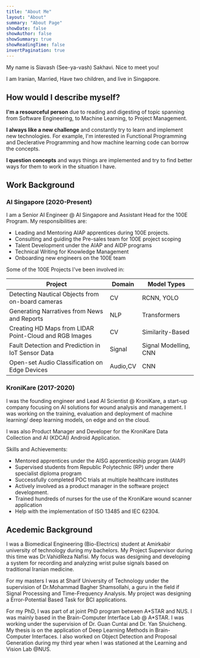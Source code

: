 ```yaml
---
title: "About Me"
layout: "About"
summary: "About Page"
showDate: false
showAuthor: false 	
showSummary: true
showReadingTime: false
invertPagination: true
---
```


My name is Siavash (See-ya-vash) Sakhavi. Nice to meet you!

I am Iranian, Married, Have two children, and live in Singapore.

## How would I describe myself?

**I'm a resourceful person** due to reading and digesting of topic spanning from Software Engineering, to Machine Learning, to Project Management.

**I always like a new challenge** and constantly try to learn and implement new technologies. For example, I'm interested in Functional Programming and Declerative Programming and how machine learning code can borrow the concepts.

**I question concepts** and ways things are implemented and try to find better ways for them to work in the situation I have.

## Work Background

### AI Singapore (2020-Present)

I am a Senior AI Engineer @ AI Singapore and Assistant Head for the 100E Program. My responsibilities are:

* Leading and Mentoring AIAP apprentices during 100E projects.
* Consulting and guiding the Pre-sales team for 100E project scoping
* Talent Development under the AIAP and AIDP programs
* Technical Writing for Knowledge Management
* Onboarding new engineers on the 100E team

Some of the 100E Projects I've been involved in:

Project  | Domain | Model Types
---------|---------- | ----------
 Detecting Nautical Objects from on-board cameras  | CV | RCNN, YOLO
 Generating Narratives from News and Reports  | NLP | Transformers
 Creating HD Maps from LIDAR Point-Cloud and RGB Images  | CV | Similarity-Based
 Fault Detection and Prediction in IoT Sensor Data | Signal | Signal Modelling, CNN
 Open-set Audio Classification on Edge Devices | Audio,CV | CNN

### KroniKare (2017-2020)

I was the founding engineer and Lead AI Scientist @ KroniKare, a start-up company focusing on AI solutions for wound analysis and management. I was working on the training, evaluation and deployment of machine learning/ deep learning models, on edge and on the cloud.

I was also Product Manager and Developer for the KroniKare Data Collection and AI (KDCAI) Android Application.

Skills and Achievements:

* Mentored apprentices under the AISG apprenticeship program (AIAP)
* Supervised students from Republic Polytechnic (RP) under there specialist diploma program
* Successfully completed POC trials at multiple healthcare institutes
* Actively involved as a product manager in the software project development.
* Trained hundreds of nurses for the use of the KroniKare wound scanner application
* Help with the implementation of ISO 13485 and IEC 62304.

## Acedemic Background

I was a Biomedical Engineering (Bio-Electrics) student at Amirkabir university of technology during my bachelors. My Project Supervisor during this time was Dr.VahidReza Nafisi. My focus was designing and developing a system for recording and analyzing wrist pulse signals based on traditional Iranian medicine.

For my masters I was at Sharif University of Technology under the supervision of Dr.Mohammad Bagher Shamsollahi, a guru in the field if Signal Processing and  Time-Frequency Analysis. My project was designing a Error-Potential Based Task for BCI applications.

For my PhD, I was part of at joint PhD program between A\*STAR and NUS. I was mainly based in the Brain-Computer Interface Lab @ A\*STAR. I was working under the supervision of Dr. Guan Cuntai and Dr. Yan Shuicheng. My thesis is on the application of Deep Learning Methods in Brain-Computer Interfaces. I also worked on Object Detection and Proposal Generation during my third year when I was stationed at the Learning and Vision Lab @NUS.
